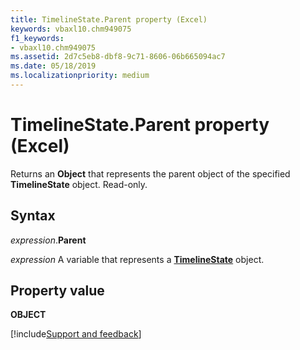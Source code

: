 ```yaml
---
title: TimelineState.Parent property (Excel)
keywords: vbaxl10.chm949075
f1_keywords:
- vbaxl10.chm949075
ms.assetid: 2d7c5eb8-dbf8-9c71-8606-06b665094ac7
ms.date: 05/18/2019
ms.localizationpriority: medium
---
```



# TimelineState.Parent property (Excel)

Returns an **Object** that represents the parent object of the specified **TimelineState** object. Read-only.


## Syntax

_expression_.**Parent**

_expression_ A variable that represents a **[TimelineState](Excel.TimelineState.md)** object.


## Property value

**OBJECT**



[!include[Support and feedback](~/includes/feedback-boilerplate.md)]